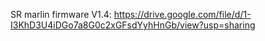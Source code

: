 SR marlin firmware V1.4: https://drive.google.com/file/d/1-I3KhD3U4iDGo7a8G0c2xGFsdYyhHnGb/view?usp=sharing
